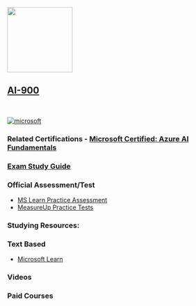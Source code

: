 <img src="https://images.credly.com/size/340x340/images/4136ced8-75d5-4afb-8677-40b6236e2672/azure-ai-fundamentals-600x600.png" width="150" height="150">

## [AI-900](https://learn.microsoft.com/en-us/certifications/exams/ai-900)
<br>

<a href='https://learn.microsoft.com/en-us/certifications/browse/?type=fundamentals' target="_blank"><img alt='microsoft' src='https://img.shields.io/badge/fundamentals-100000?style=for-the-badge&logo=microsoft&logoColor=white&labelColor=0078D4&color=212221'/></a> 


### Related Certifications - [Microsoft Certified: Azure AI Fundamentals](https://learn.microsoft.com/en-us/certifications/azure-ai-fundamentals)

### [Exam Study Guide](https://aka.ms/AI900-StudyGuide)

### Official Assessment/Test
- [MS Learn Practice Assessment](https://learn.microsoft.com/certifications/exams/ai-900/practice/assessment?assessment-type=practice&assessmentId=26)
- [MeasureUp Practice Tests](https://www.measureup.com/microsoft-practice-test-ai-900-microsoft-azure-ai-fundamentals.html)

### Studying Resources:

### Text Based
- [Microsoft Learn](https://learn.microsoft.com/en-us/certifications/exams/ai-900)

### Videos

### Paid Courses


